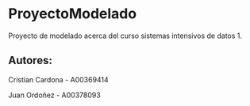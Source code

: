 # ProyectoModelado
Proyecto de modelado acerca del curso sistemas intensivos de datos 1.

## Autores:
Cristian Cardona - A00369414

Juan Ordoñez - A00378093
